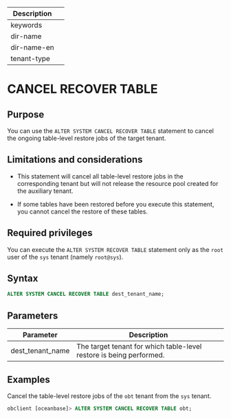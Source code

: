 | Description |                 |
|---------------|-----------------|
| keywords |                 |
| dir-name |                 |
| dir-name-en |                 |
| tenant-type |                 |

# CANCEL RECOVER TABLE

## Purpose

You can use the `ALTER SYSTEM CANCEL RECOVER TABLE` statement to cancel the ongoing table-level restore jobs of the target tenant.

## Limitations and considerations

* This statement will cancel all table-level restore jobs in the corresponding tenant but will not release the resource pool created for the auxiliary tenant.

* If some tables have been restored before you execute this statement, you cannot cancel the restore of these tables.

## Required privileges

You can execute the `ALTER SYSTEM RECOVER TABLE` statement only as the `root` user of the `sys` tenant (namely `root@sys`).

## Syntax

```sql
ALTER SYSTEM CANCEL RECOVER TABLE dest_tenant_name;
```

## Parameters

| **Parameter** | **Description** |
|----------------------|------------------------------|
| dest_tenant_name | The target tenant for which table-level restore is being performed.  |

## Examples

Cancel the table-level restore jobs of the `obt` tenant from the `sys` tenant.

```sql
obclient [oceanbase]> ALTER SYSTEM CANCEL RECOVER TABLE obt;
```
